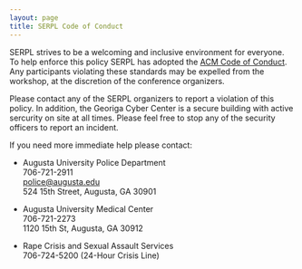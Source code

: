 ```yaml
---
layout: page
title: SERPL Code of Conduct
---
```


SERPL strives to be a welcoming and inclusive environment for
everyone.  To help enforce this policy SERPL has adopted the [ACM Code
of Conduct](https://www.acm.org/special-interest-groups/volunteer-resources/officers-manual/policy-against-discrimination-and-harassment).
Any participants violating these standards may be expelled from the
workshop, at the discretion of the conference organizers.

Please contact any of the SERPL organizers to report a violation of
this policy.  In addition, the Georiga Cyber Center is a secure
building with active sercurity on site at all times.  Please feel free
to stop any of the security officers to report an incident.

If you need more immediate help please contact:

  - Augusta University Police Department    
    706-721-2911  
    police@augusta.edu  
    524 15th Street, Augusta, GA 30901  

  - Augusta University Medical Center  
    706-721-2273  
    1120 15th St, Augusta, GA 30912

  - Rape Crisis and Sexual Assault Services  
    706-724-5200 (24-Hour Crisis Line)

  
